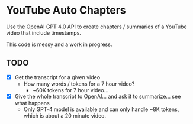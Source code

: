 # YouTube Auto Chapters

Use the OpenAI GPT 4.0 API to create chapters / summaries of a YouTube video that include timestamps.

This code is messy and a work in progress.

## TODO

* [x] Get the transcript for a given video
  * How many words / tokens for a 7 hour video?
    * ~60K tokens for 7 hour video...
* [x] Give the whole transcript to OpenAI... and ask it to summarize... see what happens
  * Only GPT-4 model is available and can only handle ~8K tokens, which is about a 20 minute video.

